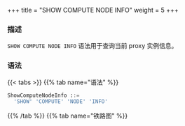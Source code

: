 +++
title = "SHOW COMPUTE NODE INFO"
weight = 5
+++

### 描述

`SHOW COMPUTE NODE INFO` 语法用于查询当前 proxy 实例信息。

### 语法

{{< tabs >}}
{{% tab name="语法" %}}
```sql
ShowComputeNodeInfo ::=
  'SHOW' 'COMPUTE' 'NODE' 'INFO'
```
{{% /tab %}}
{{% tab name="铁路图" %}}
<iframe frameborder="0" name="diagram" id="diagram" width="100%" height="100%"></iframe>
{{% /tab %}}
{{< /tabs >}}

### 返回值说明

| 列           | 说明         |
|-------------|------------|
| instance_id | proxy 实例编号 |
| host        | 主机地址       |
| port        | 端口号        |
| status      | proxy 实例状态 |
| mode_type   | proxy 实例模式 |
| worker_id   | worker id  |
| labels      | 标签         |
| version       | 版本                  |
| database_name | 当前连接逻辑库（仅对 JDBC 生效） |

### 示例

- 查询当前 proxy 实例信息

```sql
SHOW COMPUTE NODE INFO;
```

```sql
mysql> SHOW COMPUTE NODE INFO;
mysql> SHOW COMPUTE NODES;
+--------------------------------------+---------------+------------+------+--------+------------+-----------+--------+----------+--------------+
| instance_id                          | instance_type | host       | port | status | mode_type  | worker_id | labels | version  | database_name |
+--------------------------------------+---------------+------------+------+--------+------------+-----------+--------+----------+--------------+
| 3e84d33e-cb97-42f2-b6ce-f78fea0ded89 | PROXY         | 127.0.0.1  | 3307 | OK     | Cluster    | -1        |        | 5.4.2    | logic_db      |
+--------------------------------------+---------------+------------+------+--------+------------+-----------+--------+----------+--------------+
1 row in set (0.01 sec)
```

### 保留字

`SHOW`、`COMPUTE`、`NODE`、`INFO`

### 相关链接

- [保留字](/cn/user-manual/shardingsphere-proxy/distsql/syntax/reserved-word/)
